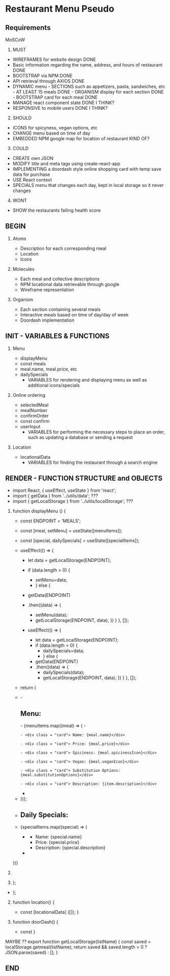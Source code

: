 # Restaurant Menu Pseudo
## Requirements
MoSCoW
1. MUST
- WIREFRAMES for website design       DONE
- Basic information regarding the name, address, and hours of restaurant                         DONE
- BOOTSTRAP via NPM                   DONE
- API retrieval through AXIOS         DONE
- DYNAMIC menu - SECTIONS such as appetizers, pasta, sandwiches, etc                      
               - AT LEAST 15 meals                DONE
               - ORGANISM display for each section    DONE
               - BOOTSTRAP card for each meal   DONE
- MANAGE react component state        DONE I THINK?
- RESPONSIVE to mobile users        DONE I THINK?

2. SHOULD
- ICONS for spicyness, vegan options, etc
- CHANGE menu based on time of day
- EMBEDDED NPM google map for location of restaurant KIND OF?

3. COULD
 - CREATE own JSON <!---TECHNICALLY DONE, DONT KNOW HOW TO CONNECT ON WEBSITE -->
- MODIFY title and meta tags using create-react-app
- IMPLEMENTING a doordash style online shopping card with temp save data for purchase
- USE React context
- SPECIALS menu that changes each day, kept in local storage so it never changes

4. WONT
- SHOW the restaurants failing health score

## BEGIN
1. Atoms
    - Description for each corresponding meal
    - Location
    - Icons

2. Molecules
    - Each meal and collective descriptions 
    - NPM locational data retrievable through google
    - Wireframe representation 

3. Organism 
    - Each section containing several meals
    - Interactive meals based on time of day/day of week
    - Doordash implementation

## INIT - VARIABLES & FUNCTIONS
1. Menu
    - displayMenu
    - const meals
    - meal.name, meal.price, etc
    - dailySpecials
        - VARIABLES for rendering and displaying menu as well as additional icons/specials

2. Online ordering
    - selectedMeal
    - mealNumber
    - confirmOrder
    - const confirm
    - userInput
        - VARIABLES for performing the necessary steps to place an order, such as updating a database or sending a request

3. Location
    - locationalData
        - VARIABLES for finding the restaurant through a search engine

## RENDER - FUNCTION STRUCTURE and OBJECTS

- import React, { useEffect, useState } from 'react';
- import { getData } from '../utils/data';   ???
- import { getLocalStorage } from '../utils/localStorage';   ???

1. function displayMenu () {
    - const ENDPOINT = 'MEALS';
    - const [meal, setMenu] = useState([menuItems]);
    - const [special, dailySpecials] = useState([specialItems]);

    - useEffect(() => {
        - let data = getLocalStorage(ENDPOINT);
        - if (data.length > 0) {
            - setMenu=data;
            - } else {
        - getData(ENDPOINT)
        - .then((data) => {
            -  setMenu(data);
            -  getLocalStorage(ENDPOINT, data);
        })
    }
  }, []);

      - useEffect(() => {
        - let data = getLocalStorage(ENDPOINT);
        - if (data.length > 0) {
            - dailySpecials=data;
            - } else {
        - getData(ENDPOINT)
        - .then((data) => {
            -  dailySpecials(data);
            -  getLocalStorage(ENDPOINT, data);
        })
    }
  }, []);


    -  return (
      - <div>
        - <h2>Menu:</h2>
        -  {menuItems.map((meal) => (
          - <div key={meal.id} meal={meal}>

            - <div class = "card"> Name: {meal.name}</div>

            - <div class = "card"> Price: {meal.price}</div>

            - <div class = "card"> Spiciness: {meal.spicinessIcon}</div>

            - <div class = "card"> Vegan: {meal.veganIcon}</div>

            - <div class = "card"> Substitution Options: {meal.substitutionOptions}</div>

            - <div class = "card"> Description: {item.description}</div>

          - </div>
        -  ))};
        - <h2>Daily Specials:</h2>
        - {specialItems.map((special) => (
          - <div key={special.name}>

            - <div class = "card"> Name: {special.name}</div>

            - <div class = "card"> Price: {special.price}</div>

            - <div class = "card"> Description: {special.description}</div>

          - </div>
        ))}
      - </div>
    - );
  - };


2. function location() {
    - const [locationalData] ([]); }

3. function doorDash() {
    - const 
}



MAYBE ??
export function getLocalStorage(listName) {
  const saved = localStorage.getmeal(listName);
  return saved && saved.length > 0 ? JSON.parse(saved) : [];
}

## END
